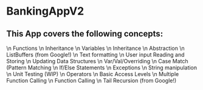 # BankingAppV2
## This App covers the following concepts:
\n Functions \n Inheritance \n Variables
\n Inheritance \n Abstraction \n ListBuffers (from Google!) 
\n Text formatting \n User input Reading and Storing \n Updating Data Structures
\n Var/Val/Overriding \n Case Match (Pattern Matching \n If/Else Statements
\n Exceptions \n String manipulation \n Unit Testing (WIP)
\n Operators \n Basic Access Levels \n Multiple Function Calling
\n Function Calling \n Tail Recursion (from Google!)
